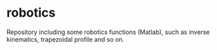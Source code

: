 # robotics
Repository including some robotics functions (Matlab), such as inverse kinematics, trapezoidal profile and so on. 
